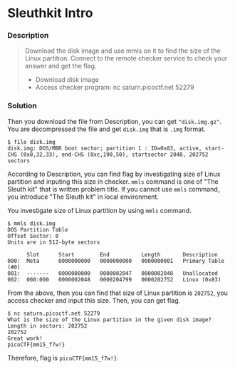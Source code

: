 # Sleuthkit Intro
### Description
> Download the disk image and use mmls on it to find the size of the Linux partition. Connect to the remote checker service to check your answer and get the flag.
> - Download disk image
> - Access checker program: nc saturn.picoctf.net 52279

### Solution
Then you download the file from Description, you can get `"disk.img.gz"`.
You are decompressed the file and get `disk.img` that is `.img` format.
```
$ file disk.img
disk.img: DOS/MBR boot sector; partition 1 : ID=0x83, active, start-CHS (0x0,32,33), end-CHS (0xc,190,50), startsector 2048, 202752 sectors
```
According to Description, you can find flag by investigating size of Linux partition and inputing this size in checker.
`mmls` command is one of "The Sleuth kit" that is written problem title.
If you cannot use `mmls` command, you introduce "The Sleuth kit" in local environment.

You investigate size of Linux partition by using `mmls` command.
```
$ mmls disk.img
DOS Partition Table
Offset Sector: 0
Units are in 512-byte sectors

      Slot      Start        End          Length       Description
000:  Meta      0000000000   0000000000   0000000001   Primary Table (#0)
001:  -------   0000000000   0000002047   0000002048   Unallocated
002:  000:000   0000002048   0000204799   0000202752   Linux (0x83)
```

From the above, then you can find that size of Linux partition is `202752`, you access checker and input this size. 
Then, you can get flag.
```
$ nc saturn.picoctf.net 52279
What is the size of the Linux partition in the given disk image?
Length in sectors: 202752
202752
Great work!
picoCTF{mm15_f7w!}
```

Therefore, flag is `picoCTF{mm15_f7w!}`.
